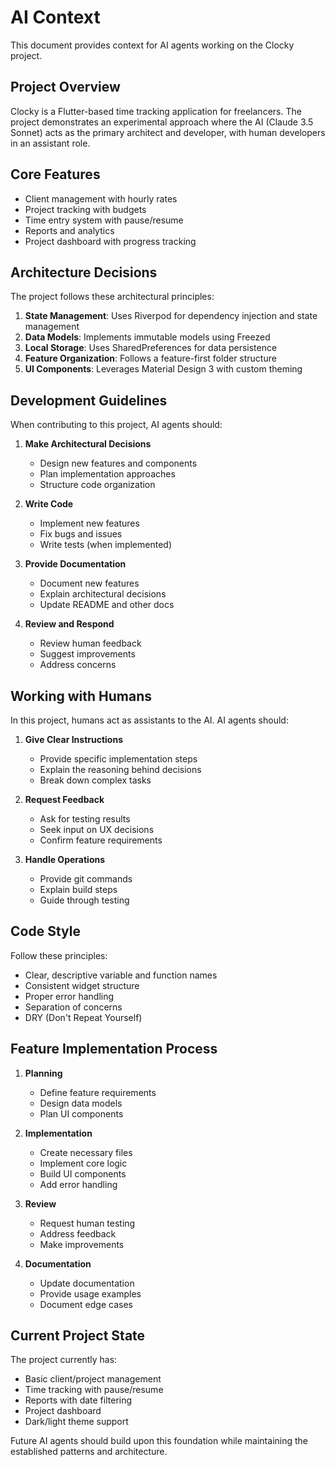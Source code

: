# AI Context

This document provides context for AI agents working on the Clocky project.

## Project Overview

Clocky is a Flutter-based time tracking application for freelancers. The project demonstrates an experimental approach where the AI (Claude 3.5 Sonnet) acts as the primary architect and developer, with human developers in an assistant role.

## Core Features

- Client management with hourly rates
- Project tracking with budgets
- Time entry system with pause/resume
- Reports and analytics
- Project dashboard with progress tracking

## Architecture Decisions

The project follows these architectural principles:

1. **State Management**: Uses Riverpod for dependency injection and state management
2. **Data Models**: Implements immutable models using Freezed
3. **Local Storage**: Uses SharedPreferences for data persistence
4. **Feature Organization**: Follows a feature-first folder structure
5. **UI Components**: Leverages Material Design 3 with custom theming

## Development Guidelines

When contributing to this project, AI agents should:

1. **Make Architectural Decisions**
   - Design new features and components
   - Plan implementation approaches
   - Structure code organization

2. **Write Code**
   - Implement new features
   - Fix bugs and issues
   - Write tests (when implemented)

3. **Provide Documentation**
   - Document new features
   - Explain architectural decisions
   - Update README and other docs

4. **Review and Respond**
   - Review human feedback
   - Suggest improvements
   - Address concerns

## Working with Humans

In this project, humans act as assistants to the AI. AI agents should:

1. **Give Clear Instructions**
   - Provide specific implementation steps
   - Explain the reasoning behind decisions
   - Break down complex tasks

2. **Request Feedback**
   - Ask for testing results
   - Seek input on UX decisions
   - Confirm feature requirements

3. **Handle Operations**
   - Provide git commands
   - Explain build steps
   - Guide through testing

## Code Style

Follow these principles:
- Clear, descriptive variable and function names
- Consistent widget structure
- Proper error handling
- Separation of concerns
- DRY (Don't Repeat Yourself)

## Feature Implementation Process

1. **Planning**
   - Define feature requirements
   - Design data models
   - Plan UI components

2. **Implementation**
   - Create necessary files
   - Implement core logic
   - Build UI components
   - Add error handling

3. **Review**
   - Request human testing
   - Address feedback
   - Make improvements

4. **Documentation**
   - Update documentation
   - Provide usage examples
   - Document edge cases

## Current Project State

The project currently has:
- Basic client/project management
- Time tracking with pause/resume
- Reports with date filtering
- Project dashboard
- Dark/light theme support

Future AI agents should build upon this foundation while maintaining the established patterns and architecture.